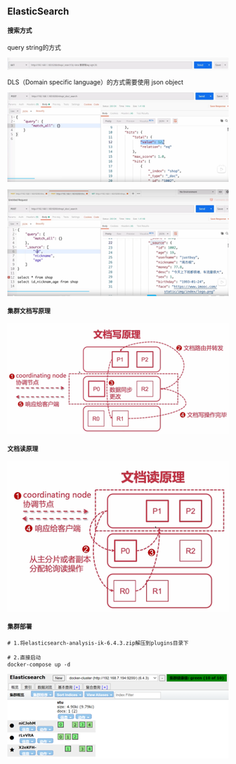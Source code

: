 ## ElasticSearch

#### 搜索方式

query string的方式

![image-20221122170535600](image/image-20221122170535600.png)

DLS（Domain specific language）的方式需要使用 json object

![image-20221122173025629](image/image-20221122173025629.png)

![image-20221122173237746](image/image-20221122173237746.png)

#### 集群文档写原理

![image-20221123132552598](image/image-20221123132552598.png)

#### 文档读原理

![image-20221123132653003](image/image-20221123132653003.png)

#### 集群部署

```shell
# 1.将elasticsearch-analysis-ik-6.4.3.zip解压到plugins目录下

# 2.直接启动
docker-compose up -d
```

![image-20221123224334647](image/image-20221123224334647.png)

